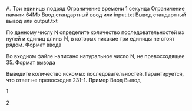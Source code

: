 
A. Три единицы подряд
Ограничение времени 	1 секунда
Ограничение памяти 	64Mb
Ввод 	стандартный ввод или input.txt
Вывод 	стандартный вывод или output.txt

По данному числу N определите количество последовательностей из нулей и единиц длины N, в которых никакие три единицы не стоят рядом.
Формат ввода

Во входном файле написано натуральное число N, не превосходящее 35.
Формат вывода

Выведите количество искомых последовательностей. Гарантируется, что ответ не превосходит 231-1.
Пример
Ввод
Вывод

1

	

2
